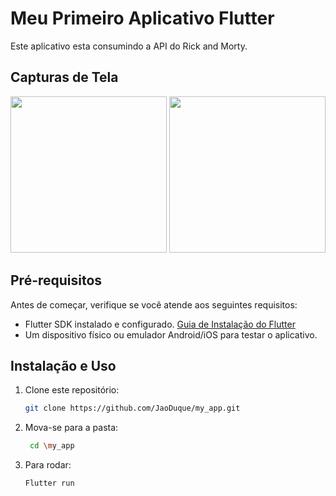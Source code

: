 # Meu Primeiro Aplicativo Flutter

Este aplicativo esta consumindo a API do Rick and Morty.

## Capturas de Tela

<div>
<img src="https://github.com/JaoDuque/my_app/assets/107492575/fea1f459-617e-463b-abbc-9c7e3dd562da" width="250px">
<img src="https://github.com/JaoDuque/my_app/assets/107492575/23c4a45c-800c-4422-bd3f-57f543573e80" width="250px">
</div>

## Pré-requisitos

Antes de começar, verifique se você atende aos seguintes requisitos:

- Flutter SDK instalado e configurado. [Guia de Instalação do Flutter](https://flutter.dev/docs/get-started/install)
- Um dispositivo físico ou emulador Android/iOS para testar o aplicativo.

## Instalação e Uso

1. Clone este repositório:

   ```sh
   git clone https://github.com/JaoDuque/my_app.git
2. Mova-se para a pasta:

   ```sh
    cd \my_app
3. Para rodar:

   ```sh
   Flutter run
